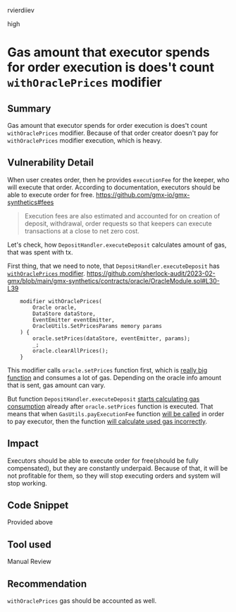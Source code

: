 rvierdiiev

high

# Gas amount that executor spends for order execution is does't count `withOraclePrices` modifier

## Summary
Gas amount that executor spends for order execution is does't count `withOraclePrices` modifier. Because of that order creator doesn't pay for `withOraclePrices` modifier execution, which is heavy.
## Vulnerability Detail
When user creates order, then he provides `executionFee` for the keeper, who will execute that order.
According to documentation, executors should be able to execute order for free.
https://github.com/gmx-io/gmx-synthetics#fees

> Execution fees are also estimated and accounted for on creation of deposit, withdrawal, order requests so that keepers can execute transactions at a close to net zero cost.

Let's check, how `DepositHandler.executeDeposit` calculates amount of gas, that was spent with tx.

First thing, that we need to note, that `DepositHandler.executeDeposit` has [`withOraclePrices` modifier](https://github.com/sherlock-audit/2023-02-gmx/blob/main/gmx-synthetics/contracts/exchange/DepositHandler.sol#L98).
https://github.com/sherlock-audit/2023-02-gmx/blob/main/gmx-synthetics/contracts/oracle/OracleModule.sol#L30-L39
```solidity
    modifier withOraclePrices(
        Oracle oracle,
        DataStore dataStore,
        EventEmitter eventEmitter,
        OracleUtils.SetPricesParams memory params
    ) {
        oracle.setPrices(dataStore, eventEmitter, params);
        _;
        oracle.clearAllPrices();
    }
```
This modifier calls `oracle.setPrices` function first, which is [really big function](https://github.com/sherlock-audit/2023-02-gmx/blob/main/gmx-synthetics/contracts/oracle/Oracle.sol#L211-L261) and consumes a lot of gas. Depending on the oracle info amount that is sent, gas amount can vary.

But function `DepositHandler.executeDeposit` [starts calculating gas consumption](https://github.com/sherlock-audit/2023-02-gmx/blob/main/gmx-synthetics/contracts/exchange/DepositHandler.sol#L100) already after `oracle.setPrices` function is executed. 
That means that when `GasUtils.payExecutionFee` function [will be called](https://github.com/sherlock-audit/2023-02-gmx/blob/main/gmx-synthetics/contracts/deposit/ExecuteDepositUtils.sol#L240-L247) in order to pay executor, then the function [will calculate used gas incorrectly](https://github.com/sherlock-audit/2023-02-gmx/blob/main/gmx-synthetics/contracts/gas/GasUtils.sol#L49).
## Impact
Executors should be able to execute order for free(should be fully compensated), but they are constantly underpaid.
Because of that, it will be not profitable for them, so they will stop executing orders and system will stop working.
## Code Snippet
Provided above
## Tool used

Manual Review

## Recommendation
`withOraclePrices` gas should be accounted as well.